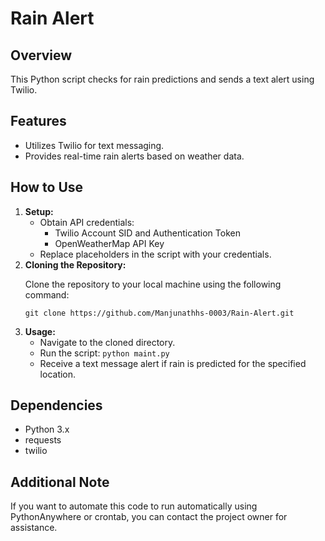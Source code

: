 <!DOCTYPE html>
<html lang="en">
<head>
    <meta charset="UTF-8">
    <meta name="viewport" content="width=device-width, initial-scale=1.0">
</head>
<body>
    <h1>Rain Alert</h1>

  <h2>Overview</h2>
    <p>This Python script checks for rain predictions and sends a text alert using Twilio.</p>

  <h2>Features</h2>
    <ul>
        <li>Utilizes Twilio for text messaging.</li>
        <li>Provides real-time rain alerts based on weather data.</li>
    </ul>

   <h2>How to Use</h2>
    <ol>
        <li><strong>Setup:</strong>
            <ul>
                <li>Obtain API credentials:
                    <ul>
                        <li>Twilio Account SID and Authentication Token</li>
                        <li>OpenWeatherMap API Key</li>
                    </ul>
                </li>
                <li>Replace placeholders in the script with your credentials.</li>
            </ul>
        </li>
        <li><strong>Cloning the Repository:</strong>
            <p>Clone the repository to your local machine using the following command:</p>
            <pre><code>git clone https://github.com/Manjunathhs-0003/Rain-Alert.git</code></pre>
        </li>
        <li><strong>Usage:</strong>
            <ul>
                <li>Navigate to the cloned directory.</li>
                <li>Run the script: <code>python maint.py</code></li>
                <li>Receive a text message alert if rain is predicted for the specified location.</li>
            </ul>
        </li>
    </ol>

   <h2>Dependencies</h2>
    <ul>
        <li>Python 3.x</li>
        <li>requests</li>
        <li>twilio</li>
    </ul>

  <h2>Additional Note</h2>
    <p>If you want to automate this code to run automatically using PythonAnywhere or crontab, you can contact the project owner for assistance.</p>
</body>
</html>
